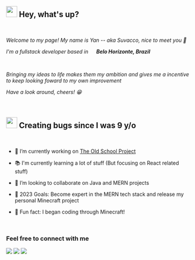 <h2><img src="https://emojis.slackmojis.com/emojis/images/1531849430/4246/blob-sunglasses.gif?1531849430" width="30"/> Hey, what's up? </h2>
<br>
<p><em>Welcome to my page! My name is Yan -- aka Suvacco, nice to meet you 🙂</em></p>
<p><em>I'm a fullstack developer based in <img src="https://user-images.githubusercontent.com/21000046/235337278-a74a6fb7-c730-4ea6-9f2a-87f30111d2ff.png" width="14"/> <strong>Belo Horizonte, Brazil</strong></em></p>
<br>
<p><em>Bringing my ideas to life makes them my ambition and gives me a incentive to keep looking foward to my own improvement</em></p>
<p><em>Have a look around, cheers! 😁</em></p>
<br>

<h2><img src="https://emojis.slackmojis.com/emojis/images/1682826385/65604/blob_crazy_happy.gif?1682826385" width="30"/> Creating bugs since I was 9 y/o </h2>
<br>

- 🔭 I’m currently working on [The Old School Project][theosproject]
- 📚 I'm currently learning a lot of stuff (But focusing on React related stuff)
- 👯 I’m looking to collaborate on Java and MERN projects

- 🥅 2023 Goals: Become expert in the MERN tech stack and release my personal Minecraft project
- 🎲 Fun fact: I began coding through Minecraft!

<br>
<h3> </h3>
<h3> Feel free to connect with me </h3>

<a href="https://www.linkedin.com/in/yan-nalon-ab27a4232/"><img src="https://img.shields.io/badge/LinkedIn-0077B5?style=for-the-badge&logo=linkedin&logoColor=white"/></a>
<a href="https://whatsa.me/5571997216556/?t=Hey!%20I%20saw%20your%20GitHub%20profile!"><img src="https://img.shields.io/badge/WhatsApp-25D366?style=for-the-badge&logo=whatsapp&logoColor=white"/></a>
<a href="https://www.instagram.com/yan_nalon/"><img src="https://img.shields.io/badge/Instagram-E4405F?style=for-the-badge&logo=instagram&logoColor=white"/></a>

[theosproject]: https://github.com/Suvacco/Old-School-Project
